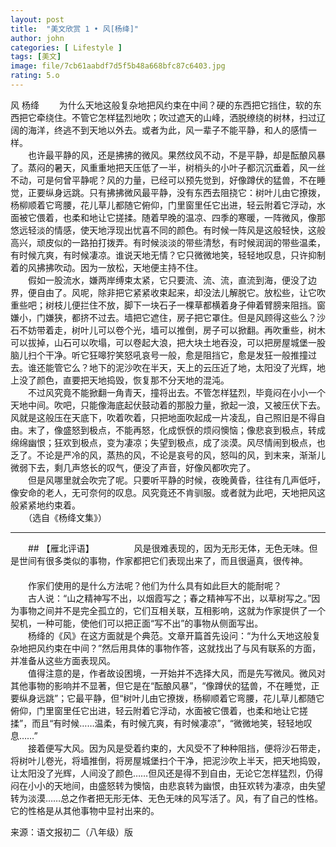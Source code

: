 ```yaml
---
layout: post
title:  "美文欣赏 1 • 风[杨绛]"
author: john
categories: [ Lifestyle ]
tags: [美文]
image: file/7cb61aabdf7d5f5b48a668bfc87c6403.jpg
rating: 5.o
---
```


风 杨绛
　　为什么天地这般复杂地把风约束在中间？硬的东西把它挡住，软的东西把它牵绕住。不管它怎样猛烈地吹；吹过遮天的山峰，洒脱缭绕的树林，扫过辽阔的海洋，终逃不到天地以外去。或者为此，风一辈子不能平静，和人的感情一样。
<br/>
　　也许最平静的风，还是拂拂的微风。果然纹风不动，不是平静，却是酝酿风暴了。蒸闷的暑天，风重重地把天压低了一半，树梢头的小叶子都沉沉垂着，风一丝不动，可是何曾平静呢？风的力量，已经可以预先觉到，好像蹲伏的猛兽，不在睡觉，正要纵身远跳。只有拂拂微风最平静，没有东西去阻挠它：树叶儿由它撩拨，杨柳顺着它弯腰，花儿草儿都随它俯仰，门里窗里任它出进，轻云附着它浮动，水面被它偎着，也柔和地让它搓揉。随着早晚的温凉、四季的寒暖，一阵微风，像那悠远轻淡的情感，使天地浮现出忧喜不同的颜色。有时候一阵风是这般轻快，这般高兴，顽皮似的一路拍打拨弄。有时候淡淡的带些清愁，有时候润润的带些温柔，有时候亢爽，有时候凄凉。谁说天地无情？它只微微地笑，轻轻地叹息，只许抑制着的风拂拂吹动。因为一放松，天地便主持不住。
<br/>
　　假如一股流水，嫌两岸缚束太紧，它只要流、流、流，直流到海，便没了边界，便自由了。风呢，除非把它紧紧收束起来，却没法儿解脱它。放松些，让它吹重些吧；树枝儿便拦住不放，脚下一块石子一棵草都横着身子伸着臂膀来阻挡。窗嫌小，门嫌狭，都挤不过去。墙把它遮住，房子把它罩住。但是风顾得这些么？沙石不妨带着走，树叶儿可以卷个光，墙可以推倒，房子可以掀翻。再吹重些，树木可以拔掉，山石可以吹塌，可以卷起大浪，把大块土地吞没，可以把房屋城堡一股脑儿扫个干净。听它狂嗥狞笑怒吼哀号一般，愈是阻挡它，愈是发狂一般推撞过去。谁还能管它么？地下的泥沙吹在半天，天上的云压近了地，太阳没了光辉，地上没了颜色，直要把天地捣毁，恢复那不分天地的混沌。
<br/>
　　不过风究竟不能掀翻一角青天，撞将出去。不管怎样猛烈，毕竟闷在小小一个天地中间。吹吧，只能像海底起伏鼓动着的那股力量，掀起一浪，又被压伏下去。风就是这般压在天底下，吹着吹着，只把地面吹起成一片凌乱，自己照旧是不得自由。末了，像盛怒到极点，不能再怒，化成恹恹的烦闷懊恼；像悲哀到极点，转成绵绵幽恨；狂欢到极点，变为凄凉；失望到极点，成了淡漠。风尽情闹到极点，也乏了。不论是严冷的风，蒸热的风，不论是哀号的风，怒叫的风，到末来，渐渐儿微弱下去，剩几声悠长的叹气，便没了声音，好像风都吹完了。
<br/>
　　但是风哪里就会吹完了呢。只要听平静的时候，夜晚黄昏，往往有几声低吁，像安命的老人，无可奈何的叹息。风究竟还不肯驯服。或者就为此吧，天地把风这般紧紧地约束着。
<br/>
　　（选自《杨绛文集》）
　　<hr>
　　## 【雁北评语】
　　
　　风是很难表现的，因为无形无体，无色无味。但是世间有很多类似的事物，作家都把它们表现出来了，而且很逼真，很传神。
　　<br/>
　　作家们使用的是什么方法呢？他们为什么具有如此巨大的能耐呢？
　　<br/>
　　古人说：“山之精神写不出，以烟霞写之；春之精神写不出，以草树写之。”因为事物之间并不是完全孤立的，它们互相关联，互相影响，这就为作家提供了一个契机，一种可能，使他们可以把正面“写不出”的事物从侧面写出。
　　<br/>
　　杨绛的《风》在这方面就是个典范。文章开篇首先设问：“为什么天地这般复杂地把风约束在中间？”然后用具体的事物作答，这就找出了与风有联系的方面，并准备从这些方面表现风。
　　<br/>
　　值得注意的是，作者故设困境，一开始并不选择大风，而是先写微风。微风对其他事物的影响并不显著，但它是在“酝酿风暴”，“像蹲伏的猛兽，不在睡觉，正要纵身远跳”；它最平静，但“树叶儿由它撩拨，杨柳顺着它弯腰，花儿草儿都随它俯仰，门里窗里任它出进，轻云附着它浮动，水面被它偎着，也柔和地让它搓揉”，而且“有时候……温柔，有时候亢爽，有时候凄凉”，“微微地笑，轻轻地叹息……”
　　<br/>
　　接着便写大风。因为风是受着约束的，大风受不了种种阻挡，便将沙石带走，将树叶儿卷光，将墙推倒，将房屋城堡扫个干净，把泥沙吹上半天，把天地捣毁，让太阳没了光辉，人间没了颜色……但风还是得不到自由，无论它怎样猛烈，仍得闷在小小的天地间，由盛怒转为懊恼，由悲哀转为幽恨，由狂欢转为凄凉，由失望转为淡漠……总之作者把无形无体、无色无味的风写活了。风，有了自己的性格。它的性格是从其他事物中显衬出来的。
　　

来源：语文报初二（八年级）版
